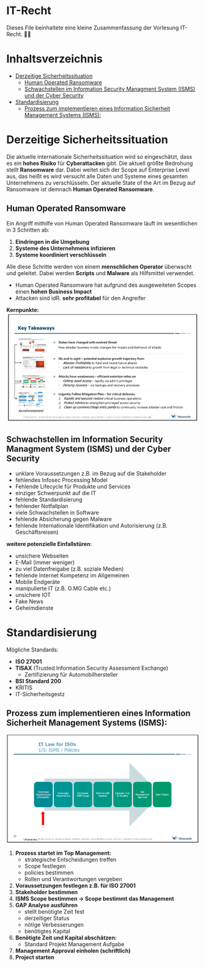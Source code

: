 # IT-Recht <!-- omit in toc -->
Dieses File beinhaltete eine kleine Zusammenfassung der Vorlesung IT-Recht. :man_student:
# Inhaltsverzeichnis <!-- omit in toc -->
- [Derzeitige Sicherheitssituation](#derzeitige-sicherheitssituation)
  - [Human Operated Ransomware](#human-operated-ransomware)
  - [Schwachstellen im Information Security Managment System (ISMS) und der Cyber Security](#schwachstellen-im-information-security-managment-system-isms-und-der-cyber-security)
- [Standardisierung](#standardisierung)
  - [Prozess zum implementieren eines Information Sicherheit Management Systems (ISMS):](#prozess-zum-implementieren-eines-information-sicherheit-management-systems-isms)

# Derzeitige Sicherheitssituation
Die aktuelle internationale Sicherheitssituation wird so eingeschätzt, dass es ein **hohes Risiko** für **Cyberattacken** gibt. Die aktuell größte Bedrohung stellt **Ransomware** dar. Dabei weitet sich der Scope auf Enterprise Level aus, das heißt es wird versucht alle Daten und Systeme eines gesamten Unternehmens zu verschlüsseln. Der aktuelle State of the Art im Bezug auf Ransomware ist demnach **Human Operated Ransomware**.
## Human Operated Ransomware
Ein Angriff mithilfe von Human Operated Ransomware läuft im wesentlichen in 3 Schritten ab:
1. **Eindringen in die Umgebung**
2. **Systeme des Unternehmens infizieren**
3. **Systeme koordiniert verschlüsseln**
   
Alle diese Schritte werden von einem **menschlichen Operator** überwacht und geleitet. Dabei werden **Scripts** und **Malware** als Hilfsmittel verwendet. 
- Human Operated Ransomware hat aufgrund des ausgeweiteten Scopes einen **hohen Business Impact**
- Attacken sind idR. **sehr profitabel** für den Angreifer

**Kernpunkte:**
![Ransomware](./img/Ransomware.png)

## Schwachstellen im Information Security Managment System (ISMS) und der Cyber Security

- unklare Voraussetzungen z.B. im Bezug auf die Stakeholder
- fehlendes Infosec Processing Model
- Fehlende Lifecycle für Produkte und Services
- einziger Schwerpunkt auf die IT
- fehlende Standardisierung
- fehlender Notfallplan
- viele Schwachstellen in Software
- fehlende Absicherung gegen Malware
- fehlende Internationale Identifikation und Autorisierung (z.B. Geschäftsreisen)

**weitere potenzielle Einfallstüren**:
- unsichere Webseiten
- E-Mail (immer weniger)
- zu viel Datenfreigabe (z.B. soziale Medien)
- fehlende Internet Kompetenz im Allgemeinen
- Mobile Endgeräte
- manipulierte IT (z.B. O.MG Cable etc.)
- unsichere IOT
- Fake News
- Geheimdienste

# Standardisierung
Mögliche Standards:
- **ISO 27001**
- **TISAX** (Trusted Information Security Assessment Exchange)
    - Zertifizierung für Automobilhersteller
- **BSI Standard 200**
- KRITIS
- IT-Sicherheitsgestz

## Prozess zum implementieren eines Information Sicherheit Management Systems (ISMS):
![ISMS Implementierung](./img/ISMS%20Implementierung.png)
1. **Prozess startet im Top Management:**
    - strategische Entscheidungen treffen
    - Scope festlegen
    - policies bestimmen
    - Rollen und Verantwortungen vergeben
2. **Voraussetzungen festlegen z.B. für ISO 27001**
3. **Stakeholder bestimmen**
4. **ISMS Scope bestimmen -> Scope bestimmt das Management**
5. **GAP Analyse ausführen**
    - stellt benötigte Zeit fest
    - derzeitiger Status
    - nötige Verbesserungen
    - benötigtes Kapital
6. **Benötigte Zeit und Kapital abschätzen:**
    - Standard Projekt Management Aufgabe
7. **Management Approval einholen (schriftlich)**
8. **Project starten**

